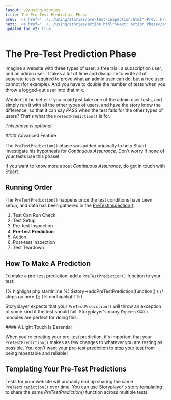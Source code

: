 ```yaml
---
layout: v2/using-stories
title: The Pre-Test Prediction Phase
prev: '<a href="../../using/stories/pre-test-inspection.html">Prev: Pre-Test Inspection Phase</a>'
next: '<a href="../../using/stories/action.html">Next: Action Phase</a>'
updated_for_v2: true
---
```


# The Pre-Test Prediction Phase

Imagine a website with three types of user: a free trial, a subscription user, and an admin user.  It takes a lot of time and discipline to write all of separate tests required to prove what an admin user can do, but a free user cannot (for example).  And you have to double the number of tests when you throw a logged-out user into that mix.

Wouldn't it be better if you could just take one of the admin user tests, and simply run it with all the other types of users, and have the story know the difference, so that it can say _PASS_ when the test fails for the other types of users?  That's what the `PreTestPrediction()` is for.

*This phase is optional.*

<div class="callout info" markdown="1">
#### Advanced Feature

The `PreTestPrediction()` phase was added originally to help Stuart investigate his hypothesis for _Continuous Assurance_. Don't worry if none of your tests use this phase!

If you want to know more about _Continuous Assurance_, do get in touch with Stuart.
</div>

## Running Order

The `PreTestPrediction()` happens once the test conditions have been setup, and data has been gathered in the [PreTestInspection()](pre-test-inspection.html):

1. Test Can Run Check
1. Test Setup
1. Pre-test Inspection
1. __Pre-test Prediction__
1. Action
1. Post-test Inspection
1. Test Teardown

## How To Make A Prediction

To make a pre-test prediction, add a `PreTestPrediction()` function to your test:

{% highlight php startinline %}
$story->addPreTestPrediction(function() {
    // steps go here
});
{% endhighlight %}

Storyplayer expects that your `PreTestPrediction()` will throw an exception of some kind if the test should fail.  Storyplayer's many `ExpectsXXX()` modules are perfect for doing this.

<div class="callout info" markdown="1">
#### A Light Touch Is Essential

When you're creating your pre-test prediction, it's important that your `PreTestPrediction()` makes as few changes to whatever you are testing as possible.  You don't want your pre-test prediction to stop your test from being repeatable and reliable!
</div>

## Templating Your Pre-Test Predictions

Tests for your website will probably end up sharing the same `PreTestPrediction()` over time.  You can use Storyplayer's [story templating](story-templates.html) to share the same _PreTestPrediction()_ function across multiple tests.
